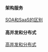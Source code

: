 #### 架构服务
[SOA和SaaS的区别](http://blog.csdn.net/chenyi8888/article/details/6059894)  
#### 高并发和分布式
[高并发和分布式](http://blog.sina.com.cn/s/blog_841b11ea0100zap3.html)  
